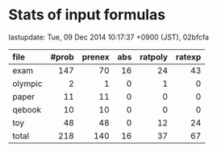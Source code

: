 
# Stats of input formulas

lastupdate: Tue, 09 Dec 2014 10:17:37 +0900 (JST), 02bfcfa

|file| #prob | prenex | abs | ratpoly | ratexp|
|:--|--:|--:|--:|--:|--:|
| exam |  147  |  70  |  16  |  24  |  43  |
| olympic |  2  |  1  |  0  |  1  |  0  |
| paper | 11 | 11 | 0 | 0 | 0 |
| qebook | 10 | 10 | 0 | 0 | 0 |
| toy | 48 | 48 | 0 | 12 | 24 |
|total | 218 | 140 | 16 | 37 | 67 |
